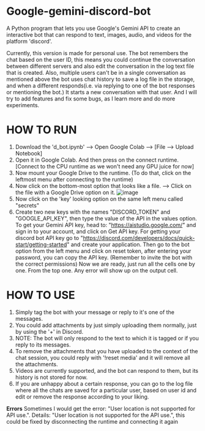 # Google-gemini-discord-bot
A Python program that lets you use Google's Gemini API to create an interactive bot that can respond to text, images, audio, and videos for the platform 'discord'.

Currently, this version is made for personal use.
The bot remembers the chat based on the user ID, this means you could continue the conversation between different servers and also edit the conversation in the log text file that is created. 
Also, multiple users can't be in a single conversation as mentioned above the bot uses chat history to save a log file in the storage, and when a different responds(i.e. via replying to one of the bot responses or mentioning the bot.) It starts a new conversation with that user. 
And I will try to add features and fix some bugs, as I learn more and do more experiments. 


# **HOW TO RUN**

1. Download the 'd_bot.ipynb' --> Open Google Colab --> [File --> Upload Notebook] 
2. Open it in Google Colab. And then press on the connect runtime. [Connect to the CPU runtime as we won't need any GPU juice for now]
3. Now mount your Google Drive to the runtime. (To do that, click on the leftmost menu after connecting to the runtime)
4. Now click on the bottom-most option that looks like a file. --> Click on the file with a Google Drive option on it.
    ![image](https://github.com/War004/Google-gemini-discord-bot/assets/138228378/a8cb7ce3-db44-4db0-bde0-7bfab1b2625f)
5. Now click on the 'key' looking option on the same left menu called "secrets"
6. Create two new keys with the names "DISCORD_TOKEN" and "GOOGLE_API_KEY", then type the value of the API in the values option.
   To get your Gemini API key, head to: "https://aistudio.google.com/" and sign in to your account, and click on Get API key.
   For getting your discord bot API key go to "https://discord.com/developers/docs/quick-start/getting-started" and create your application. Then go to the bot option from the left menu and click on reset token, after entering your password, you can copy the API key. (Remember to invite the bot with the correct permissions)
Now we are ready, just run all the cells one by one. From the top one.
Any error will show up on the output cell.

# **HOW TO USE**
1. Simply tag the bot with your message or reply to it's one of the messages.
2. You could add attachments by just simply uploading them normally, just by using the '+' in Discord.
3. NOTE: The bot will only respond to the text to which it is tagged or if you reply to its messages.
4. To remove the attachments that you have uploaded to the context of the chat session, you could reply with '!reset media' and it will remove all the attachments.
5. Videos are currently supported, and the bot can respond to them, but its history is not stored for now.
6. If you are unhappy about a certain response, you can go to the log file where all the chats are saved for a particular user, based on user id and edit or remove the response according to your liking. 



**Errors**
Sometimes I would get the error: "User location is not supported for API use.". Details: "User location is not supported for the API use.", this could be fixed by disconnecting the runtime and connecting it again
